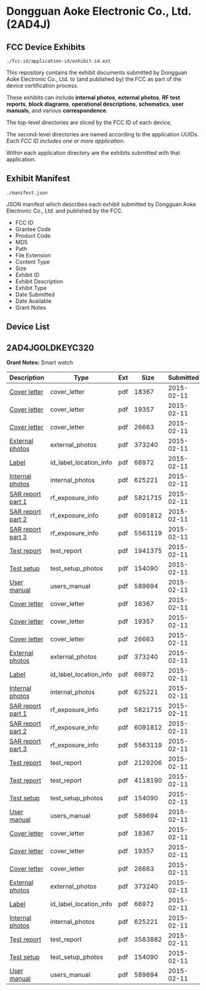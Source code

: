 # Dongguan Aoke Electronic Co., Ltd. (2AD4J)
## FCC Device Exhibits

```
./fcc-id/application-id/exhibit-id.ext
```

This repository contains the exhibit documents submitted by Dongguan Aoke Electronic Co., Ltd. to (and published by) the FCC as part of the device certification process.

These exhibits can include **internal photos**, **external photos**, **RF test reports**, **block diagrams**, **operational descriptions**, **schematics**, **user manuals**, and various **correspondence**.

The top-level directories are sliced by the FCC ID of each device.

The second-level directories are named according to the application UUIDs. *Each FCC ID includes one or more application.*

Within each application directory are the exhibits submitted with that application. 

## Exhibit Manifest

```
./manifest.json
```

JSON manifest which describes each exhibit submitted by Dongguan Aoke Electronic Co., Ltd. and published by the FCC.

- FCC ID
- Grantee Code
- Product Code
- MD5
- Path
- File Extension
- Content Type
- Size
- Exhibit ID
- Exhibit Description
- Exhibit Type
- Date Submitted
- Date Available
- Grant Notes

## Device List
## 2AD4JGOLDKEYC320
**Grant Notes:** Smart watch

| Description | Type | Ext | Size | Submitted | Available |
| ----------- | ---- | --- | ---- | --------- | --------- |
| [Cover letter](2AD4JGOLDKEYC320/947866aa676b03d36963ffbcbf666bbf/2530604.pdf) | cover_letter | pdf | 18367 | 2015-02-11 | 2015-02-11 |
| [Cover letter](2AD4JGOLDKEYC320/947866aa676b03d36963ffbcbf666bbf/2530605.pdf) | cover_letter | pdf | 19357 | 2015-02-11 | 2015-02-11 |
| [Cover letter](2AD4JGOLDKEYC320/947866aa676b03d36963ffbcbf666bbf/2530606.pdf) | cover_letter | pdf | 26663 | 2015-02-11 | 2015-02-11 |
| [External photos](2AD4JGOLDKEYC320/947866aa676b03d36963ffbcbf666bbf/2530607.pdf) | external_photos | pdf | 373240 | 2015-02-11 | 2015-02-11 |
| [Label](2AD4JGOLDKEYC320/947866aa676b03d36963ffbcbf666bbf/2530608.pdf) | id_label_location_info | pdf | 66972 | 2015-02-11 | 2015-02-11 |
| [Internal photos](2AD4JGOLDKEYC320/947866aa676b03d36963ffbcbf666bbf/2530609.pdf) | internal_photos | pdf | 625221 | 2015-02-11 | 2015-02-11 |
| [SAR report part 1](2AD4JGOLDKEYC320/947866aa676b03d36963ffbcbf666bbf/2530613.pdf) | rf_exposure_info | pdf | 5821715 | 2015-02-11 | 2015-02-11 |
| [SAR report part 2](2AD4JGOLDKEYC320/947866aa676b03d36963ffbcbf666bbf/2530614.pdf) | rf_exposure_info | pdf | 6091812 | 2015-02-11 | 2015-02-11 |
| [SAR report part 3](2AD4JGOLDKEYC320/947866aa676b03d36963ffbcbf666bbf/2530633.pdf) | rf_exposure_info | pdf | 5563119 | 2015-02-11 | 2015-02-11 |
| [Test report](2AD4JGOLDKEYC320/947866aa676b03d36963ffbcbf666bbf/2530617.pdf) | test_report | pdf | 1941375 | 2015-02-11 | 2015-02-11 |
| [Test setup](2AD4JGOLDKEYC320/947866aa676b03d36963ffbcbf666bbf/2530618.pdf) | test_setup_photos | pdf | 154090 | 2015-02-11 | 2015-02-11 |
| [User manual](2AD4JGOLDKEYC320/947866aa676b03d36963ffbcbf666bbf/2530619.pdf) | users_manual | pdf | 589694 | 2015-02-11 | 2015-02-11 |
| [Cover letter](2AD4JGOLDKEYC320/ea014d1b4e83dbe0456e5c8b37d32863/2530604.pdf) | cover_letter | pdf | 18367 | 2015-02-11 | 2015-02-11 |
| [Cover letter](2AD4JGOLDKEYC320/ea014d1b4e83dbe0456e5c8b37d32863/2530605.pdf) | cover_letter | pdf | 19357 | 2015-02-11 | 2015-02-11 |
| [Cover letter](2AD4JGOLDKEYC320/ea014d1b4e83dbe0456e5c8b37d32863/2530606.pdf) | cover_letter | pdf | 26663 | 2015-02-11 | 2015-02-11 |
| [External photos](2AD4JGOLDKEYC320/ea014d1b4e83dbe0456e5c8b37d32863/2530607.pdf) | external_photos | pdf | 373240 | 2015-02-11 | 2015-02-11 |
| [Label](2AD4JGOLDKEYC320/ea014d1b4e83dbe0456e5c8b37d32863/2530608.pdf) | id_label_location_info | pdf | 66972 | 2015-02-11 | 2015-02-11 |
| [Internal photos](2AD4JGOLDKEYC320/ea014d1b4e83dbe0456e5c8b37d32863/2530609.pdf) | internal_photos | pdf | 625221 | 2015-02-11 | 2015-02-11 |
| [SAR report part 1](2AD4JGOLDKEYC320/ea014d1b4e83dbe0456e5c8b37d32863/2530613.pdf) | rf_exposure_info | pdf | 5821715 | 2015-02-11 | 2015-02-11 |
| [SAR report part 2](2AD4JGOLDKEYC320/ea014d1b4e83dbe0456e5c8b37d32863/2530614.pdf) | rf_exposure_info | pdf | 6091812 | 2015-02-11 | 2015-02-11 |
| [SAR report part 3](2AD4JGOLDKEYC320/ea014d1b4e83dbe0456e5c8b37d32863/2530633.pdf) | rf_exposure_info | pdf | 5563119 | 2015-02-11 | 2015-02-11 |
| [Test report](2AD4JGOLDKEYC320/ea014d1b4e83dbe0456e5c8b37d32863/2530637.pdf) | test_report | pdf | 2129206 | 2015-02-11 | 2015-02-11 |
| [Test report](2AD4JGOLDKEYC320/ea014d1b4e83dbe0456e5c8b37d32863/2530638.pdf) | test_report | pdf | 4118190 | 2015-02-11 | 2015-02-11 |
| [Test setup](2AD4JGOLDKEYC320/ea014d1b4e83dbe0456e5c8b37d32863/2530618.pdf) | test_setup_photos | pdf | 154090 | 2015-02-11 | 2015-02-11 |
| [User manual](2AD4JGOLDKEYC320/ea014d1b4e83dbe0456e5c8b37d32863/2530619.pdf) | users_manual | pdf | 589694 | 2015-02-11 | 2015-02-11 |
| [Cover letter](2AD4JGOLDKEYC320/55aa6afc2b8912add82ef191dd2b76cc/2530604.pdf) | cover_letter | pdf | 18367 | 2015-02-11 | 2015-02-11 |
| [Cover letter](2AD4JGOLDKEYC320/55aa6afc2b8912add82ef191dd2b76cc/2530605.pdf) | cover_letter | pdf | 19357 | 2015-02-11 | 2015-02-11 |
| [Cover letter](2AD4JGOLDKEYC320/55aa6afc2b8912add82ef191dd2b76cc/2530606.pdf) | cover_letter | pdf | 26663 | 2015-02-11 | 2015-02-11 |
| [External photos](2AD4JGOLDKEYC320/55aa6afc2b8912add82ef191dd2b76cc/2530607.pdf) | external_photos | pdf | 373240 | 2015-02-11 | 2015-02-11 |
| [Label](2AD4JGOLDKEYC320/55aa6afc2b8912add82ef191dd2b76cc/2530608.pdf) | id_label_location_info | pdf | 66972 | 2015-02-11 | 2015-02-11 |
| [Internal photos](2AD4JGOLDKEYC320/55aa6afc2b8912add82ef191dd2b76cc/2530609.pdf) | internal_photos | pdf | 625221 | 2015-02-11 | 2015-02-11 |
| [Test report](2AD4JGOLDKEYC320/55aa6afc2b8912add82ef191dd2b76cc/2530700.pdf) | test_report | pdf | 3583882 | 2015-02-11 | 2015-02-11 |
| [Test setup](2AD4JGOLDKEYC320/55aa6afc2b8912add82ef191dd2b76cc/2530618.pdf) | test_setup_photos | pdf | 154090 | 2015-02-11 | 2015-02-11 |
| [User manual](2AD4JGOLDKEYC320/55aa6afc2b8912add82ef191dd2b76cc/2530619.pdf) | users_manual | pdf | 589694 | 2015-02-11 | 2015-02-11 |
